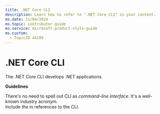 ```yaml
---
title: .NET Core CLI
description: Learn how to refer to ".NET Core CLI" in your content.
ms.date: 11/04/2024
ms.topic: contributor-guide
ms.service: microsoft-product-style-guide
ms.custom:
  - TopicID 44109
---
```



# .NET Core CLI

The .NET Core CLI develops .NET applications.  

**Guidelines**

There's no need to spell out CLI as *command-line interface*. It's a well-known industry acronym.  
Include *the* in references to the CLI.  

